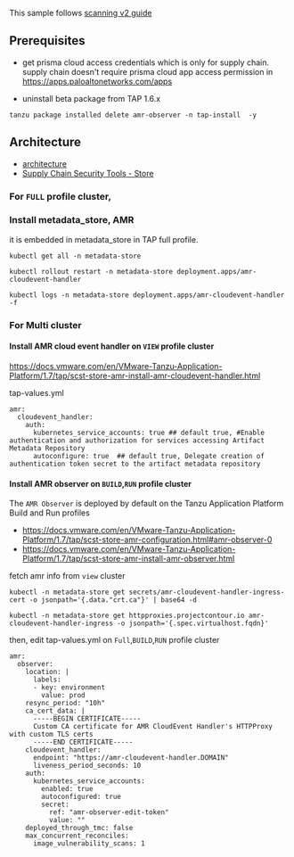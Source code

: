 This sample follows [scanning v2 guide](https://docs.vmware.com/en/VMware-Tanzu-Application-Platform/1.7/tap/scst-store-amr-install-amr-observer.html)

## Prerequisites
- get prisma cloud access credentials which is only for supply chain. supply chain doesn't require prisma cloud app access permission in https://apps.paloaltonetworks.com/apps

- uninstall beta package from TAP 1.6.x
```
tanzu package installed delete amr-observer -n tap-install  -y
```
## Architecture
- [architecture](https://docs.vmware.com/en/VMware-Tanzu-Application-Platform/1.7/tap/scst-store-amr-architecture.html)
- [Supply Chain Security Tools - Store](https://docs.vmware.com/en/VMware-Tanzu-Application-Platform/1.7/tap/scst-store-deployment-details.html)

### For `FULL` profile cluster, 
### Install metadata_store, AMR

it is embedded in metadata_store in TAP full profile.
```
kubectl get all -n metadata-store

kubectl rollout restart -n metadata-store deployment.apps/amr-cloudevent-handler 

kubectl logs -n metadata-store deployment.apps/amr-cloudevent-handler -f
```

### For Multi cluster
####  Install AMR cloud event handler on `VIEW` profile cluster
https://docs.vmware.com/en/VMware-Tanzu-Application-Platform/1.7/tap/scst-store-amr-install-amr-cloudevent-handler.html

tap-values.yml
```
amr:
  cloudevent_handler:
    auth:
      kubernetes_service_accounts: true ## default true, #Enable authentication and authorization for services accessing Artifact Metadata Repository
      autoconfigure: true  ## default true, Delegate creation of authentication token secret to the artifact metadata repository
```


####  Install AMR observer on `BUILD`,`RUN` profile cluster
The `AMR Observer` is deployed by default on the Tanzu Application Platform Build and Run profiles
- https://docs.vmware.com/en/VMware-Tanzu-Application-Platform/1.7/tap/scst-store-amr-configuration.html#amr-observer-0
- https://docs.vmware.com/en/VMware-Tanzu-Application-Platform/1.7/tap/scst-store-amr-install-amr-observer.html

fetch amr info from `view` cluster
```
kubectl -n metadata-store get secrets/amr-cloudevent-handler-ingress-cert -o jsonpath='{.data."crt.ca"}' | base64 -d

kubectl -n metadata-store get httpproxies.projectcontour.io amr-cloudevent-handler-ingress -o jsonpath='{.spec.virtualhost.fqdn}'
```

then, edit tap-values.yml on `Full`,`BUILD`,`RUN` profile cluster
```
amr:
  observer:
    location: |
      labels:
      - key: environment
        value: prod
    resync_period: "10h"
    ca_cert_data: |
      -----BEGIN CERTIFICATE-----
      Custom CA certificate for AMR CloudEvent Handler's HTTPProxy with custom TLS certs
      -----END CERTIFICATE-----
    cloudevent_handler:
      endpoint: "https://amr-cloudevent-handler.DOMAIN" 
      liveness_period_seconds: 10
    auth:
      kubernetes_service_accounts:
        enabled: true
        autoconfigured: true
        secret:
          ref: "amr-observer-edit-token"
          value: ""
    deployed_through_tmc: false
    max_concurrent_reconciles:
      image_vulnerability_scans: 1
```


